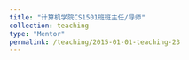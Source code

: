 ```yaml
---
title: "计算机学院CS1501班班主任/导师"
collection: teaching
type: "Mentor"
permalink: /teaching/2015-01-01-teaching-23
---
```

